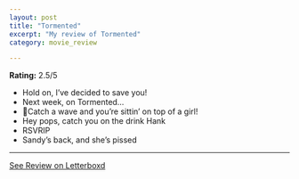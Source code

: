 ```yaml
---
layout: post
title: "Tormented"
excerpt: "My review of Tormented"
category: movie_review

---
```


**Rating:** 2.5/5

* Hold on, I’ve decided to save you!
* Next week, on Tormented…
* 🎵Catch a wave and you’re sittin’ on top of a girl!
* Hey pops, catch you on the drink Hank
* RSVRIP
* Sandy’s back, and she’s pissed

<hr>

[See Review on Letterboxd](https://boxd.it/4uptn1)
